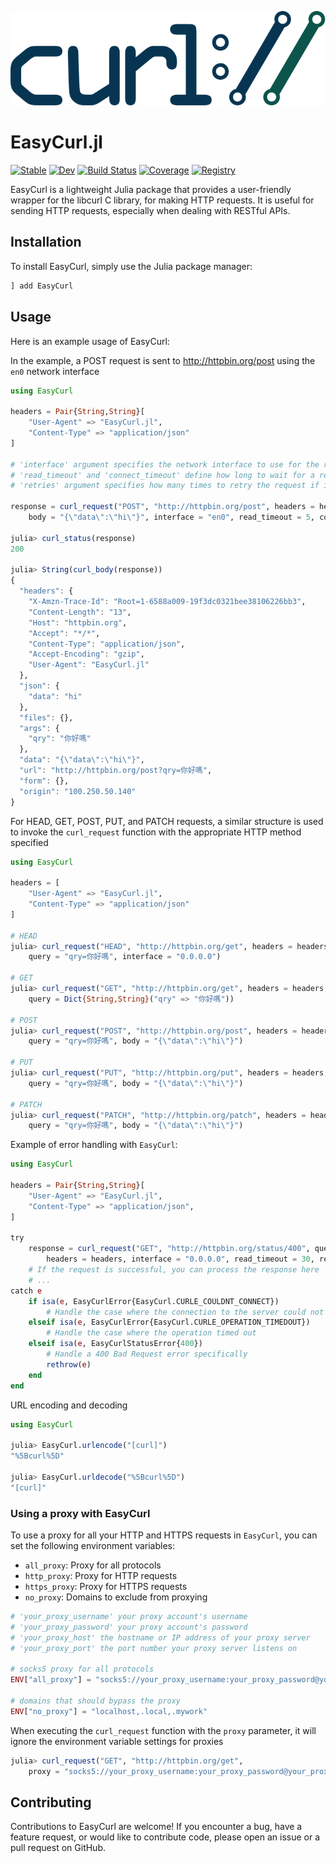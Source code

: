 ![EasyCurl.jl Logo](docs/src/assets/readme_logo.svg)

# EasyCurl.jl

[![Stable](https://img.shields.io/badge/docs-stable-blue.svg)](https://bhftbootcamp.github.io/EasyCurl.jl/stable)
[![Dev](https://img.shields.io/badge/docs-dev-blue.svg)](https://bhftbootcamp.github.io/EasyCurl.jl/dev)
[![Build Status](https://github.com/bhftbootcamp/EasyCurl.jl/actions/workflows/CI.yml/badge.svg?branch=master)](https://github.com/bhftbootcamp/EasyCurl.jl/actions/workflows/CI.yml?query=branch%3Amain)
[![Coverage](https://codecov.io/gh/bhftbootcamp/EasyCurl.jl/branch/master/graph/badge.svg)](https://codecov.io/gh/bhftbootcamp/EasyCurl.jl)
[![Registry](https://img.shields.io/badge/registry-General-4063d8)](https://github.com/JuliaRegistries/General)

EasyCurl is a lightweight Julia package that provides a user-friendly wrapper for the libcurl C library, for making HTTP requests. It is useful for sending HTTP requests, especially when dealing with RESTful APIs.

## Installation

To install EasyCurl, simply use the Julia package manager:

```julia
] add EasyCurl
```

## Usage

Here is an example usage of EasyCurl:

In the example, a POST request is sent to http://httpbin.org/post using the `en0` network interface

```julia
using EasyCurl

headers = Pair{String,String}[
    "User-Agent" => "EasyCurl.jl",
    "Content-Type" => "application/json"
]

# 'interface' argument specifies the network interface to use for the request
# 'read_timeout' and 'connect_timeout' define how long to wait for a response or connection
# 'retries' argument specifies how many times to retry the request if it fails initially

response = curl_request("POST", "http://httpbin.org/post", headers = headers, query = "qry=你好嗎",
    body = "{\"data\":\"hi\"}", interface = "en0", read_timeout = 5, connect_timeout = 10, retries = 10)

julia> curl_status(response)
200

julia> String(curl_body(response))
{
  "headers": {
    "X-Amzn-Trace-Id": "Root=1-6588a009-19f3dc0321bee38106226bb3",
    "Content-Length": "13",
    "Host": "httpbin.org",
    "Accept": "*/*",
    "Content-Type": "application/json",
    "Accept-Encoding": "gzip",
    "User-Agent": "EasyCurl.jl"
  },
  "json": {
    "data": "hi"
  },
  "files": {},
  "args": {
    "qry": "你好嗎"
  },
  "data": "{\"data\":\"hi\"}",
  "url": "http://httpbin.org/post?qry=你好嗎",
  "form": {},
  "origin": "100.250.50.140"
}
```

For HEAD, GET, POST, PUT, and PATCH requests, a similar structure is used to invoke the `curl_request` function with the appropriate HTTP method specified

```julia
using EasyCurl

headers = [
    "User-Agent" => "EasyCurl.jl",
    "Content-Type" => "application/json"
]

# HEAD
julia> curl_request("HEAD", "http://httpbin.org/get", headers = headers,
    query = "qry=你好嗎", interface = "0.0.0.0")

# GET
julia> curl_request("GET", "http://httpbin.org/get", headers = headers,
    query = Dict{String,String}("qry" => "你好嗎"))

# POST
julia> curl_request("POST", "http://httpbin.org/post", headers = headers,
    query = "qry=你好嗎", body = "{\"data\":\"hi\"}")

# PUT
julia> curl_request("PUT", "http://httpbin.org/put", headers = headers,
    query = "qry=你好嗎", body = "{\"data\":\"hi\"}")

# PATCH
julia> curl_request("PATCH", "http://httpbin.org/patch", headers = headers,
    query = "qry=你好嗎", body = "{\"data\":\"hi\"}")
```

Example of error handling with `EasyCurl`:

```julia
using EasyCurl

headers = Pair{String,String}[
    "User-Agent" => "EasyCurl.jl",
    "Content-Type" => "application/json",
]

try
    response = curl_request("GET", "http://httpbin.org/status/400", query = "echo=你好嗎",
        headers = headers, interface = "0.0.0.0", read_timeout = 30, retries = 1)
    # If the request is successful, you can process the response here
    # ...
catch e
    if isa(e, EasyCurlError{EasyCurl.CURLE_COULDNT_CONNECT})
        # Handle the case where the connection to the server could not be made
    elseif isa(e, EasyCurlError{EasyCurl.CURLE_OPERATION_TIMEDOUT})
        # Handle the case where the operation timed out
    elseif isa(e, EasyCurlStatusError{400})
        # Handle a 400 Bad Request error specifically
        rethrow(e)
    end
end
```

URL encoding and decoding

```julia
using EasyCurl

julia> EasyCurl.urlencode("[curl]")
"%5Bcurl%5D"

julia> EasyCurl.urldecode("%5Bcurl%5D")
"[curl]"
```

### Using a proxy with EasyCurl

To use a proxy for all your HTTP and HTTPS requests in `EasyCurl`, you can set the following environment variables:

- `all_proxy`: Proxy for all protocols
- `http_proxy`: Proxy for HTTP requests
- `https_proxy`: Proxy for HTTPS requests
- `no_proxy`: Domains to exclude from proxying

```julia
# 'your_proxy_username' your proxy account's username
# 'your_proxy_password' your proxy account's password
# 'your_proxy_host' the hostname or IP address of your proxy server
# 'your_proxy_port' the port number your proxy server listens on

# socks5 proxy for all protocols
ENV["all_proxy"] = "socks5://your_proxy_username:your_proxy_password@your_proxy_host:your_proxy_port"

# domains that should bypass the proxy
ENV["no_proxy"] = "localhost,.local,.mywork"
```

When executing the `curl_request` function with the `proxy` parameter, it will ignore the environment variable settings for proxies

```julia
julia> curl_request("GET", "http://httpbin.org/get",
    proxy = "socks5://your_proxy_username:your_proxy_password@your_proxy_host:your_proxy_port")
```

## Contributing
Contributions to EasyCurl are welcome! If you encounter a bug, have a feature request, or would like to contribute code, please open an issue or a pull request on GitHub.
